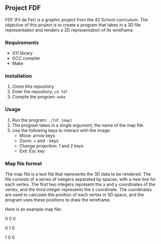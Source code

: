 ## Project FDF

FDF (Fil de Fer) is a graphic project from the 42 School curriculum. The objective of this project is to create a program that takes in a 3D file representation and renders a 2D representation of its wireframe.

### Requirements
- X11 library
- GCC compiler
- Make

### Installation
1. Clone this repository.
2. Enter the repository: `cd fdf`
3. Compile the program: `make`

### Usage
1. Run the program: `./fdf [map]`
2. The program takes in a single argument, the name of the map file.
3. Use the following keys to interact with the image:
    - Move: arrow keys
    - Zoom: + and - keys
    - Change projection: 1 and 2 keys
    - Exit: Esc key

### Map file format
The map file is a text file that represents the 3D data to be rendered. The file consists of a series of integers separated by spaces, with a new line for each vertex. The first two integers represent the x and y coordinates of the vertex, and the third integer represents the z coordinate. The coordinates are used to calculate the position of each vertex in 3D space, and the program uses these positions to draw the wireframe.

Here is an example map file:

0 0 0

0 1 0

1 0 0


